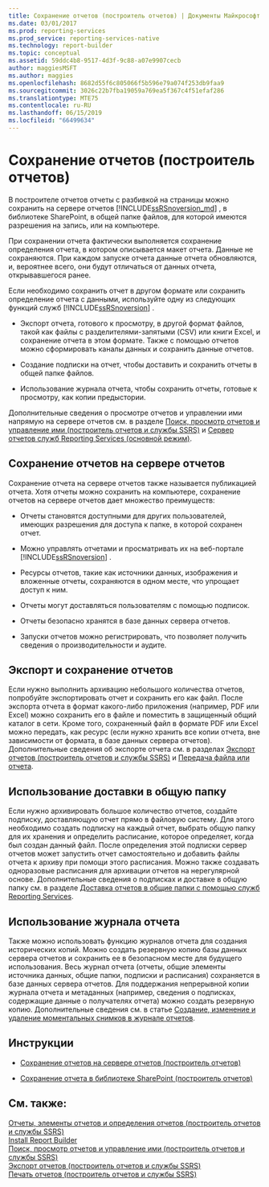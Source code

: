 ```yaml
---
title: Сохранение отчетов (построитель отчетов) | Документы Майкрософт
ms.date: 03/01/2017
ms.prod: reporting-services
ms.prod_service: reporting-services-native
ms.technology: report-builder
ms.topic: conceptual
ms.assetid: 59ddc4b8-9517-4d3f-9c88-a07e9907cecb
author: maggiesMSFT
ms.author: maggies
ms.openlocfilehash: 8682d55f6c805066f5b596e79a074f253db9faa9
ms.sourcegitcommit: 3026c22b7fba19059a769ea5f367c4f51efaf286
ms.translationtype: MTE75
ms.contentlocale: ru-RU
ms.lasthandoff: 06/15/2019
ms.locfileid: "66499634"
---
```

# <a name="saving-reports-report-builder"></a>Сохранение отчетов (построитель отчетов)
  В построителе отчетов отчеты с разбивкой на страницы можно сохранить на сервере отчетов [!INCLUDE[ssRSnoversion_md](../../includes/ssrsnoversion-md.md)] , в библиотеке SharePoint, в общей папке файлов, для которой имеются разрешения на запись, или на компьютере. 
  
При сохранении отчета фактически выполняется сохранение определения отчета, в котором описывается макет отчета. Данные не сохраняются. При каждом запуске отчета данные отчета обновляются, и, вероятнее всего, они будут отличаться от данных отчета, открывавшегося ранее.  
  
 Если необходимо сохранить отчет в другом формате или сохранить определение отчета с данными, используйте одну из следующих функций служб [!INCLUDE[ssRSnoversion](../../includes/ssrsnoversion-md.md)] .  
  
-   Экспорт отчета, готового к просмотру, в другой формат файлов, такой как файлы с разделителями-запятыми (CSV) или книги Excel, и сохранение отчета в этом формате. Также с помощью отчетов можно сформировать каналы данных и сохранить данные отчетов.  
  
-   Создание подписки на отчет, чтобы доставить и сохранить отчеты в общей папке файлов.  
  
-   Использование журнала отчета, чтобы сохранить отчеты, готовые к просмотру, как копии предыстории.  
  
 Дополнительные сведения о просмотре отчетов и управлении ими напрямую на сервере отчетов см. в разделе [Поиск, просмотр отчетов и управление ими &#40;построитель отчетов и службы SSRS&#41;](../../reporting-services/report-builder/finding-viewing-and-managing-reports-report-builder-and-ssrs.md) и [Сервер отчетов служб Reporting Services &#40;основной режим&#41;](../../reporting-services/report-server/reporting-services-report-server-native-mode.md).  
  
##  <a name="SavingReportDefinitions"></a> Сохранение отчетов на сервере отчетов  
  Сохранение отчета на сервере отчетов также называется публикацией отчета. Хотя отчеты можно сохранить на компьютере, сохранение отчетов на сервере отчетов дает множество преимуществ:  
  
-   Отчеты становятся доступными для других пользователей, имеющих разрешения для доступа к папке, в которой сохранен отчет.  
  
-   Можно управлять отчетами и просматривать их на веб-портале [!INCLUDE[ssRSnoversion](../../includes/ssrsnoversion-md.md)] .  
  
-   Ресурсы отчетов, такие как источники данных, изображения и вложенные отчеты, сохраняются в одном месте, что упрощает доступ к ним.  
  
-   Отчеты могут доставляться пользователям с помощью подписок.  
  
-   Отчеты безопасно хранятся в базе данных сервера отчетов.  
  
-   Запуски отчетов можно регистрировать, что позволяет получить сведения о производительности и аудите.  
  
##  <a name="ExportingAndSavingReports"></a> Экспорт и сохранение отчетов  
 Если нужно выполнить архивацию небольшого количества отчетов, попробуйте экспортировать отчет и сохранить его как файл. После экспорта отчета в формат какого-либо приложения (например, PDF или Excel) можно сохранить его в файле и поместить в защищенный общий каталог в сети. Кроме того, сохраненный файл в формате PDF или Excel можно передать, как ресурс (если нужно хранить все копии отчета, вне зависимости от формата, в базе данных сервера отчетов). Дополнительные сведения об экспорте отчета см. в разделах [Экспорт отчетов (построитель отчетов и службы SSRS)](../../reporting-services/report-builder/export-reports-report-builder-and-ssrs.md) и [Передача файла или отчета](../../reporting-services/reports/upload-a-file-or-report-report-manager.md).  
  
##  <a name="UsingFileShareDelivery"></a> Использование доставки в общую папку  
 Если нужно архивировать большое количество отчетов, создайте подписку, доставляющую отчет прямо в файловую систему. Для этого необходимо создать подписку на каждый отчет, выбрать общую папку для их хранения и определить расписание, которое определяет, когда был создан данный файл. После определения этой подписки сервер отчетов может запустить отчет самостоятельно и добавить файлы отчета к архиву при помощи этого расписания. Можно также создавать одноразовые расписания для архивации отчетов на нерегулярной основе. Дополнительные сведения о подписках и доставке в общую папку см. в разделе [Доставка отчетов в общие папки с помощью служб Reporting Services](../../reporting-services/subscriptions/file-share-delivery-in-reporting-services.md).  
  
##  <a name="UsingReportHistory"></a> Использование журнала отчета  
 Также можно использовать функцию журналов отчета для создания исторических копий. Можно создать резервную копию базы данных сервера отчетов и сохранить ее в безопасном месте для будущего использования. Весь журнал отчета (отчеты, общие элементы источника данных, общие папки, подписки и расписания) сохраняется в базе данных сервера отчетов. Для поддержания непрерывной копии журнала отчета и метаданных (например, сведения о подписках, содержащие данные о получателях отчета) можно создать резервную копию. Дополнительные сведения см. в статье [Создание, изменение и удаление моментальных снимков в журнале отчетов](../../reporting-services/report-server/create-modify-and-delete-snapshots-in-report-history.md).  
 
##  <a name="HowTo"></a> Инструкции  
  
-   [Сохранение отчетов на сервере отчетов (построитель отчетов)](../../reporting-services/report-builder/save-reports-to-a-report-server-report-builder.md)  
  
-   [Сохранение отчета в библиотеке SharePoint (построитель отчетов)](../../reporting-services/report-builder/save-a-report-to-a-sharepoint-library-report-builder.md)  
   
## <a name="see-also"></a>См. также:  
 [Отчеты, элементы отчетов и определения отчетов (построитель отчетов и службы SSRS)](../../reporting-services/report-design/reports-report-parts-and-report-definitions-report-builder-and-ssrs.md)   
 [Install Report Builder](../install-windows/install-report-builder.md)   
 [Поиск, просмотр отчетов и управление ими (построитель отчетов и службы SSRS)](../../reporting-services/report-builder/finding-viewing-and-managing-reports-report-builder-and-ssrs.md)   
 [Экспорт отчетов (построитель отчетов и службы SSRS)](../../reporting-services/report-builder/export-reports-report-builder-and-ssrs.md)   
 [Печать отчетов (построитель отчетов и службы SSRS)](../../reporting-services/report-builder/print-reports-report-builder-and-ssrs.md)  
  
  
